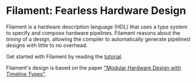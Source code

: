 # Filament: Fearless Hardware Design

Filament is a hardware description language (HDL) that uses a type system to specify and compose hardware pipelines.
Filament reasons about the *timing* of a design, allowing the compiler to automatically generate pipelined designs with little to no overhead.

Get started with Filament by reading the [tutorial](https://filamenthdl.com).

Filament's design is based on the paper ["Modular Hardware Design with Timeline Types"][filament-paper].

[filament-paper]: https://rachitnigam.com/files/pubs/filament.pdf
